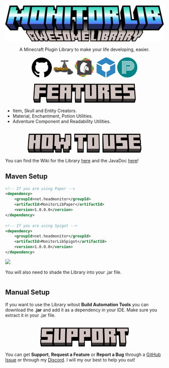 ![MonitorLib](media/MonitorLib.png)

<!--suppress ALL -->
<div align="center">
    A Minecraft Plugin Library to make your life developing, easier.
</div>

<br/>

<div align="center">
  <a href="https://github.com/HeadMonitor/MonitorLib"><img src="media/GitHubLogo.png" alt="mobCreatorGUI" width="64" /></a>
  <a href=""><img src="media/SpigotLogo.png" alt="mobCreatorGUI" width="64" /></a>
  <a href=""><img src="media/HangarLogo.png" alt="mobCreatorGUI" width="64" /></a>
  <a href=""><img src="media/BuiltByBitLogo.png" alt="mobCreatorGUI" width="64" /></a>
  <a href=""><img src="media/PolymartLogo.png" alt="mobCreatorGUI" width="64" /></a>
</div>

<br/>

<div align="center">
  <img src="media/Features.png" alt="features" height="60"/>
</div>

- Item, Skull and Entity Creators.
- Material, Enchantment, Potion Utilities.
- Adventure Component and Readability Utilities.

<br/>

<div align="center">
  <img src="media/HowToUse.png" alt="howToUse" height="60"/>
</div>

You can find the Wiki for the Library [here](https://github.com/HeadMonitor/MonitorLib/wiki) and the JavaDoc [here](https://headmonitor.github.io/MonitorLib/)!
 
## Maven Setup
```xml
<!-- If you are using Paper -->
<dependency>
    <groupId>net.headmonitor</groupId>
    <artifactId>MonitorLibPaper</artifactId>
    <version>1.0.0.0</version>
</dependency>

<!-- If you are using Spigot -->
<dependency>
    <groupId>net.headmonitor</groupId>
    <artifactId>MonitorLibSpigot</artifactId>
    <version>1.0.0.0</version>
</dependency>
```
![](https://img.shields.io/github/v/tag/HeadMonitor/MonitorLib?label=Latest%20Version&style=flat-square)

You will also need to shade the Library into your .jar file.

```xml
```

## Manual Setup
If you want to use the Library witout **Build Automation Tools** you can download the **.jar** and add it
as a dependency in your IDE. Make sure you extract it in your .jar file.

<br/>

<div align="center">
  <img src="media/Support.png" alt="support" height="60" />
</div>

You can get **Support**, **Request a Feature** or **Report a Bug** through a [GitHub Issue](https://github.com/HeadMonitor/MonitorLib/issues) 
or through my [Discord](https://discord.gg/GcmTStpyYr). I will my our best to help you out!
